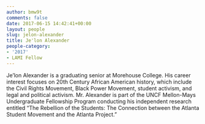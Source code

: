 ```yaml
---
author: bmw9t
comments: false
date: 2017-06-15 14:42:41+00:00
layout: people
slug: jelon-alexander
title: Je'lon Alexander
people-category:
- '2017'
- LAMI Fellow
---
```


Je’lon Alexander is a graduating senior at Morehouse College. His career interest focuses on 20th Century African American history, which include the Civil Rights Movement, Black Power Movement, student activism, and legal and political activism. Mr. Alexander is part of the UNCF Mellon-Mays Undergraduate Fellowship Program conducting his independent research entitled “The Rebellion of the Students: The Connection between the Atlanta Student Movement and the Atlanta Project.”
